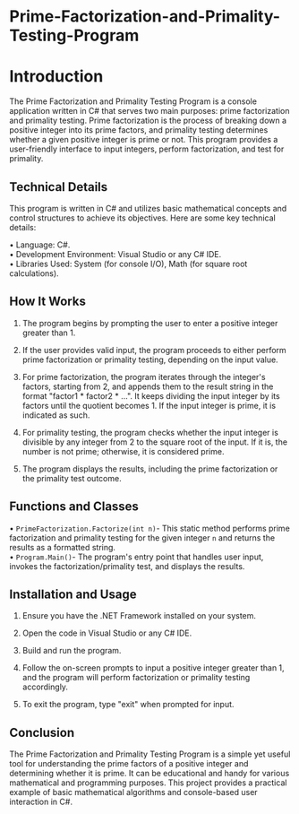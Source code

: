 # Prime-Factorization-and-Primality-Testing-Program

# Introduction
The Prime Factorization and Primality Testing Program is a console application written in C# that serves two main purposes: prime factorization and primality testing. Prime factorization is the process of breaking down a positive integer into its prime factors, and primality testing determines whether a given positive integer is prime or not. This program provides a user-friendly interface to input integers, perform factorization, and test for primality.

## Technical Details
This program is written in C# and utilizes basic mathematical concepts and control structures to achieve its objectives. Here are some key technical details:

• Language: C#.<br />
• Development Environment: Visual Studio or any C# IDE.<br />
• Libraries Used: System (for console I/O), Math (for square root calculations).<br />

## How It Works
1. The program begins by prompting the user to enter a positive integer greater than 1.

2. If the user provides valid input, the program proceeds to either perform prime factorization or primality testing, depending on the input value.

3. For prime factorization, the program iterates through the integer's factors, starting from 2, and appends them to the result string in the format "factor1 * factor2 * ...". It keeps dividing the input integer by its factors until the quotient becomes 1. If the input integer is prime, it is indicated as such.

4. For primality testing, the program checks whether the input integer is divisible by any integer from 2 to the square root of the input. If it is, the number is not prime; otherwise, it is considered prime.

5. The program displays the results, including the prime factorization or the primality test outcome.

## Functions and Classes
• `PrimeFactorization.Factorize(int n)`- This static method performs prime factorization and primality testing for the given integer `n` and returns the results as a formatted string.<br />
• `Program.Main()`- The program's entry point that handles user input, invokes the factorization/primality test, and displays the results.<br />

## Installation and Usage
1. Ensure you have the .NET Framework installed on your system.

2. Open the code in Visual Studio or any C# IDE.

3. Build and run the program.

4. Follow the on-screen prompts to input a positive integer greater than 1, and the program will perform factorization or primality testing accordingly.

5. To exit the program, type "exit" when prompted for input.

## Conclusion
The Prime Factorization and Primality Testing Program is a simple yet useful tool for understanding the prime factors of a positive integer and determining whether it is prime. It can be educational and handy for various mathematical and programming purposes. This project provides a practical example of basic mathematical algorithms and console-based user interaction in C#.
